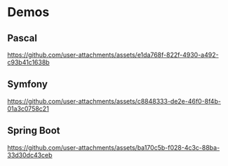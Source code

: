 # Demos

## Pascal

https://github.com/user-attachments/assets/e1da768f-822f-4930-a492-c93b41c1638b

## Symfony

https://github.com/user-attachments/assets/c8848333-de2e-46f0-8f4b-01a3c0758c21

## Spring Boot

https://github.com/user-attachments/assets/ba170c5b-f028-4c3c-88ba-33d30dc43ceb


